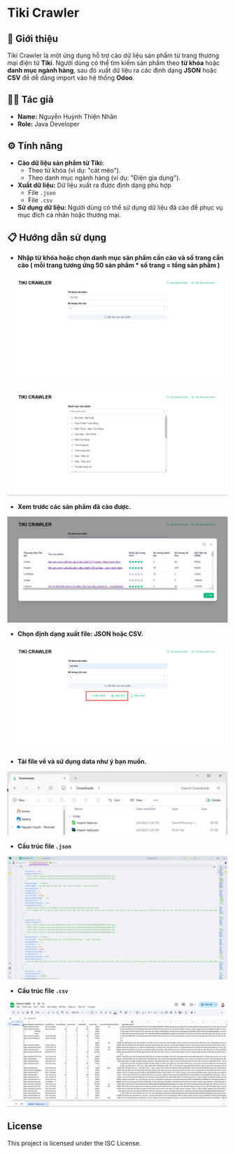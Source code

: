 #  Tiki Crawler
## 👋 Giới thiệu

Tiki Crawler là một ứng dụng hỗ trợ cào dữ liệu sản phẩm từ trang thương mại điện tử **Tiki**. Người dùng có thể tìm kiếm sản phẩm theo **từ khóa** hoặc **danh mục ngành hàng**, sau đó xuất dữ liệu ra các định dạng **JSON** hoặc **CSV** để dễ dàng import vào hệ thống **Odoo**.

## 👨‍💻 Tác giả

- **Name:** Nguyễn Huỳnh Thiện Nhân
- **Role:** Java Developer

## ⚙️ Tính năng
- **Cào dữ liệu sản phẩm từ Tiki:**
  - Theo từ khóa (ví dụ: "cát mèo").
  - Theo danh mục ngành hàng (ví dụ: "Điện gia dụng").
- **Xuất dữ liệu:** Dữ liệu xuất ra được định dạng phù hợp
  - File `.json`
  - File `.csv`
- **Sử dụng dữ liệu:** Người dùng có thể sử dụng dữ liệu đã cào để phục vụ mục đích cá nhân hoặc thương mại.

## 📋 Hướng dẫn sử dụng
- **Nhập từ khóa hoặc chọn danh mục sản phẩm cần cào và số trang cần cào ( mỗi trang tương ứng 50 sản phẩm * số trang = tổng sản phẩm )**

![Cào theo từ khóa](demo/crawl-by-kw.png)

![Cào theo danh mục](demo/crawl-by-ct.png)

- **Xem trước các sản phẩm đã cào được.**

![Xem trước sản phẩm](demo/preview-products.png)

- **Chọn định dạng xuất file: JSON hoặc CSV.**

![Chọn định dạng xuất file](demo/export-options.png)

- **Tải file về và sử dụng data như ý bạn muốn.**

![Tải file](demo/files-downloaded.png)

- **Cấu trúc file `.json`**

![Cấu trúc file json](demo/jsonfile-structure.png)

- **Cấu trúc file `.csv`**

![Cấu trúc file csv](demo/csvfile-structure.png)

## License
This project is licensed under the ISC License.